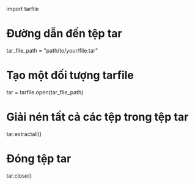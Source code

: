 import tarfile

# Đường dẫn đến tệp tar
tar_file_path = "path/to/your/file.tar"

# Tạo một đối tượng tarfile
tar = tarfile.open(tar_file_path)

# Giải nén tất cả các tệp trong tệp tar
tar.extractall()

# Đóng tệp tar
tar.close()
